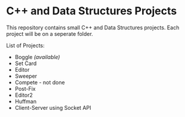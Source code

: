 # C++ and Data Structures Projects 
This repository contains small C++ and Data Structures projects. Each project will be on a seperate folder.

List of Projects:
- Boggle *(available)*
- Set Card
- Editor
- Sweeper
- Compete - not done
- Post-Fix
- Editor2
- Huffman
- Client-Server using Socket API
